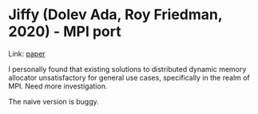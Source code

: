 # Jiffy (Dolev Ada, Roy Friedman, 2020) - MPI port

Link: [paper](/references/Jiffy/README.md)

I personally found that existing solutions to distributed dynamic memory allocator unsatisfactory for general use cases, specifically in the realm of MPI. Need more investigation.

The naive version is buggy.
